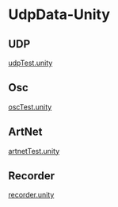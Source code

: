 # UdpData-Unity

## UDP

[udpTest.unity](./Assets/UdpData/udpTest.unity)

## Osc

[oscTest.unity](./Assets/UdpData/oscTest.unity)

## ArtNet

[artnetTest.unity](./Assets/UdpData/artnetTest.unity)

## Recorder

[recorder.unity](./Assets/UdpData/recorder.unity)